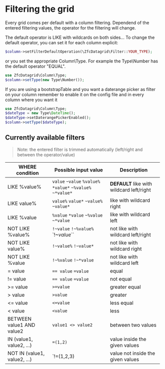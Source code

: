 # Filtering the grid

Every grid comes per default with a column filtering. 
Dependend of the entered filtering values, the operator for the filtering will change.

The default operator is LIKE with wildcards on both sides...
To change the default operator, you can set it for each column explicit:
```php
$column->setFilterDefaultOperation(\ZfcDatagrid\Filter::YOUR_TYPE);
```

or you set the appropriate Column\Type. For example the Type\Number has the default operator "EQUAL".
```php
use ZfcDatagrid\Column\Type;
$column->setType(new Type\Number());
```

If you are using a bootstrapTable and you want a daterange picker as filter on your column remember to enable it on the config file and in every column where you want it
```php
use ZfcDatagrid\Column\Type;
$dateType = new Type\DateTime();
$dateType->setDaterangePickerEnabled();
$column->setType($dateType);
```

## Currently available filters
> Note: the entered filter is trimmed automatically (left/right and between the operator/value)


| WHERE condition   | Possible input value  | Description       |
| -------------     |-------------          | -----         |
| LIKE %value%      | `value` `~value` `%value%` `*value*` `~%value%` `~*value*` | **DEFAULT** like with wildcard left/right |
| LIKE value%       | `value%` `value*` `~value%` `~value*` | like with wildcard right |
| LIKE %value       | `%value` `*value` `~%value` `~*value` | like with wildcard left |
| NOT LIKE %value%  | `!~value` `!~%value%` `!~*value*``    | not like with wildcard left/right |
| NOT LIKE value%   | `!~value%` `!~value*`                 | not like with wildcard right |
| NOT LIKE %value   | `!~%value` `!~*value`                 | not like with wildcard left |
| = value           | `== value` `=value`                   | equal |
| != value          | `== value` `=value`                   | not equal |
| >= value          | `>=value`                             | greater equal |
| > value           | `>value`                              | greater |
| <= value          | `<=value`                             | less equal |
| < value           | `<value`                              | less |
| BETWEEN value1 AND value2  | `value1 <> value2`           | between two values |
| IN (value1, value2, ...) | `=(1,2)`                       | value inside the given values |
| NOT IN (value1, value2, ...)  | `!=(1,2,3)                | value not inside the given values |
